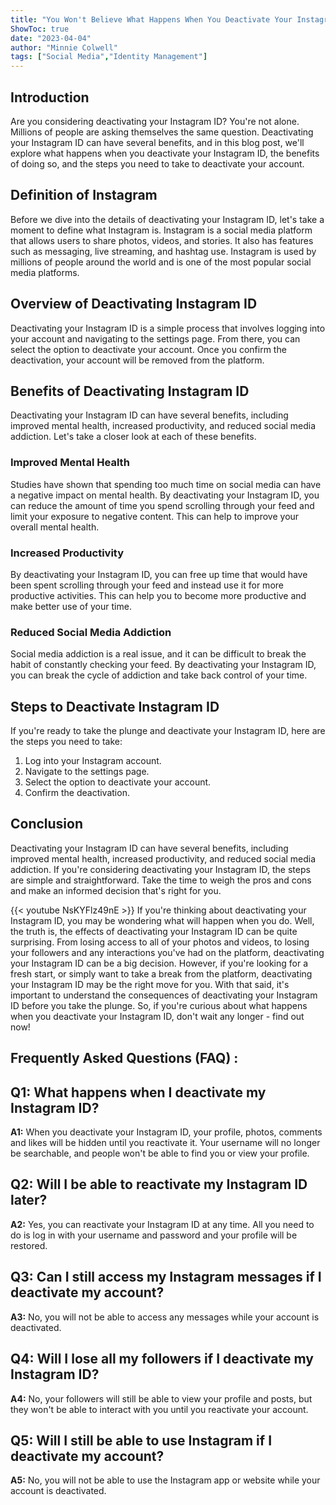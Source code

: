 ```yaml
---
title: "You Won't Believe What Happens When You Deactivate Your Instagram ID - Find Out Now!"
ShowToc: true 
date: "2023-04-04"
author: "Minnie Colwell" 
tags: ["Social Media","Identity Management"]
---
```

## Introduction

Are you considering deactivating your Instagram ID? You're not alone. Millions of people are asking themselves the same question. Deactivating your Instagram ID can have several benefits, and in this blog post, we'll explore what happens when you deactivate your Instagram ID, the benefits of doing so, and the steps you need to take to deactivate your account.

## Definition of Instagram

Before we dive into the details of deactivating your Instagram ID, let's take a moment to define what Instagram is. Instagram is a social media platform that allows users to share photos, videos, and stories. It also has features such as messaging, live streaming, and hashtag use. Instagram is used by millions of people around the world and is one of the most popular social media platforms.

## Overview of Deactivating Instagram ID

Deactivating your Instagram ID is a simple process that involves logging into your account and navigating to the settings page. From there, you can select the option to deactivate your account. Once you confirm the deactivation, your account will be removed from the platform.

## Benefits of Deactivating Instagram ID

Deactivating your Instagram ID can have several benefits, including improved mental health, increased productivity, and reduced social media addiction. Let's take a closer look at each of these benefits.

### Improved Mental Health

Studies have shown that spending too much time on social media can have a negative impact on mental health. By deactivating your Instagram ID, you can reduce the amount of time you spend scrolling through your feed and limit your exposure to negative content. This can help to improve your overall mental health.

### Increased Productivity

By deactivating your Instagram ID, you can free up time that would have been spent scrolling through your feed and instead use it for more productive activities. This can help you to become more productive and make better use of your time.

### Reduced Social Media Addiction

Social media addiction is a real issue, and it can be difficult to break the habit of constantly checking your feed. By deactivating your Instagram ID, you can break the cycle of addiction and take back control of your time.

## Steps to Deactivate Instagram ID

If you're ready to take the plunge and deactivate your Instagram ID, here are the steps you need to take:

1. Log into your Instagram account.
2. Navigate to the settings page.
3. Select the option to deactivate your account.
4. Confirm the deactivation.

## Conclusion

Deactivating your Instagram ID can have several benefits, including improved mental health, increased productivity, and reduced social media addiction. If you're considering deactivating your Instagram ID, the steps are simple and straightforward. Take the time to weigh the pros and cons and make an informed decision that's right for you.

{{< youtube NsKYFlz49nE >}} 
If you're thinking about deactivating your Instagram ID, you may be wondering what will happen when you do. Well, the truth is, the effects of deactivating your Instagram ID can be quite surprising. From losing access to all of your photos and videos, to losing your followers and any interactions you've had on the platform, deactivating your Instagram ID can be a big decision. However, if you're looking for a fresh start, or simply want to take a break from the platform, deactivating your Instagram ID may be the right move for you. With that said, it's important to understand the consequences of deactivating your Instagram ID before you take the plunge. So, if you're curious about what happens when you deactivate your Instagram ID, don't wait any longer - find out now!

## Frequently Asked Questions (FAQ) :
## Q1: What happens when I deactivate my Instagram ID?

**A1:** When you deactivate your Instagram ID, your profile, photos, comments and likes will be hidden until you reactivate it. Your username will no longer be searchable, and people won't be able to find you or view your profile.

## Q2: Will I be able to reactivate my Instagram ID later?

**A2:** Yes, you can reactivate your Instagram ID at any time. All you need to do is log in with your username and password and your profile will be restored.

## Q3: Can I still access my Instagram messages if I deactivate my account?

**A3:** No, you will not be able to access any messages while your account is deactivated.

## Q4: Will I lose all my followers if I deactivate my Instagram ID?

**A4:** No, your followers will still be able to view your profile and posts, but they won't be able to interact with you until you reactivate your account.

## Q5: Will I still be able to use Instagram if I deactivate my account?

**A5:** No, you will not be able to use the Instagram app or website while your account is deactivated.



